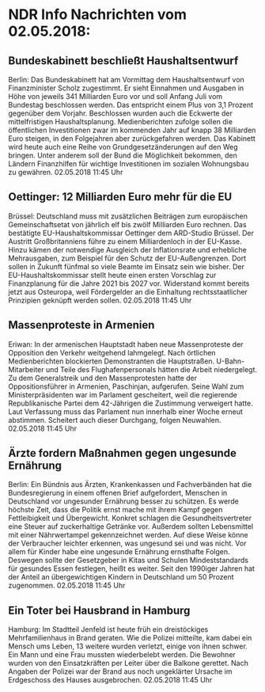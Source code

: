 # NDR Info Nachrichten vom 02.05.2018:


## Bundeskabinett beschließt Haushaltsentwurf
Berlin: Das Bundeskabinett hat am Vormittag dem Haushaltsentwurf von Finanzminister Scholz zugestimmt. Er sieht Einnahmen und Ausgaben in Höhe von jeweils 341 Milliarden Euro vor und soll Anfang Juli vom Bundestag beschlossen werden. Das entspricht einem Plus von 3,1 Prozent gegenüber dem Vorjahr. Beschlossen wurden auch die Eckwerte der mittelfristigen Haushaltsplanung. Medienberichten zufolge sollen die öffentlichen Investitionen zwar im kommenden Jahr auf knapp 38 Milliarden Euro steigen, in den Folgejahren aber zurückgefahren werden. Das Kabinett wird heute auch eine Reihe von Grundgesetzänderungen auf den Weg bringen. Unter anderem soll der Bund die Möglichkeit bekommen, den Ländern Finanzhilfen für wichtige Investitionen im sozialen Wohnungsbau zu gewähren. 02.05.2018 11:45 Uhr 

## Oettinger: 12 Milliarden Euro mehr für die EU
Brüssel: Deutschland muss mit zusätzlichen Beiträgen zum europäischen Gemeinschaftsetat von jährlich elf bis zwölf Milliarden Euro rechnen. Das bestätigte EU-Haushaltskommissar Oettinger dem ARD-Studio Brüssel. Der Austritt Großbritanniens führe zu einem Milliardenloch in der EU-Kasse. Hinzu kämen der notwendige Ausgleich der Inflationsrate und erhebliche Mehrausgaben, zum Beispiel für den Schutz der EU-Außengrenzen. Dort sollen in Zukunft fünfmal so viele Beamte im Einsatz sein wie bisher. Der EU-Haushaltskommissar stellt heute einen ersten Vorschlag zur Finanzplanung für die Jahre 2021 bis 2027 vor. Widerstand kommt bereits jetzt aus Osteuropa, weil Fördergelder an die Einhaltung rechtsstaatlicher Prinzipien geknüpft werden sollen. 02.05.2018 11:45 Uhr 

## Massenproteste in Armenien
Eriwan: In der armenischen Hauptstadt haben neue Massenproteste der Opposition den Verkehr weitgehend lahmgelegt. Nach örtlichen Medienberichten blockierten Demonstranten die Hauptstraßen. U-Bahn-Mitarbeiter und Teile des Flughafenpersonals hätten die Arbeit niedergelegt. Zu dem Generalstreik und den Massenprotesten hatte der Oppositionsführer in Armenien, Paschinjan, aufgerufen. Seine Wahl zum Ministerpräsidenten war im Parlament gescheitert, weil die regierende Republikanische Partei dem 42-Jährigen die Zustimmung verweigert hatte. Laut Verfassung muss das Parlament nun innerhalb einer Woche erneut abstimmen. Scheitert auch dieser Durchgang, folgen Neuwahlen. 02.05.2018 11:45 Uhr 

## Ärzte fordern Maßnahmen gegen ungesunde Ernährung
Berlin: Ein Bündnis aus Ärzten, Krankenkassen und Fachverbänden hat die Bundesregierung in einem offenen Brief aufgefordert, Menschen in Deutschland vor ungesunder Ernährung besser zu schützen. Es werde höchste Zeit, dass die Politik ernst mache mit ihrem Kampf gegen Fettleibigkeit und Übergewicht. Konkret schlagen die Gesundheitsvertreter eine Steuer auf zuckerhaltige Getränke vor. Außerdem sollten Lebensmittel mit einer Nährwertampel gekennzeichnet werden. Auf diese Weise könne der Verbraucher leichter erkennen, was ungesund sei und was nicht. Vor allem für Kinder habe eine ungesunde Ernährung ernsthafte Folgen. Deswegen sollte der Gesetzgeber in Kitas und Schulen Mindeststandards für gesundes Essen festlegen, heißt es weiter. Seit den 1990iger Jahren hat der Anteil an übergewichtigen Kindern in Deutschland um 50 Prozent zugenommen. 02.05.2018 11:45 Uhr 

## Ein Toter bei Hausbrand in Hamburg
Hamburg: Im Stadtteil Jenfeld ist heute früh ein dreistöckiges Mehrfamilienhaus in Brand geraten. Wie die Polizei mitteilte, kam dabei ein Mensch ums Leben, 13 weitere wurden verletzt, einige von ihnen schwer. Ein Mann und eine Frau mussten wiederbelebt werden. Die Bewohner wurden von den Einsatzkräften per Leiter über die Balkone gerettet. Nach Angaben der Polizei war der Brand aus noch ungeklärter Ursache im Erdgeschoss des Hauses ausgebrochen. 02.05.2018 11:45 Uhr 
